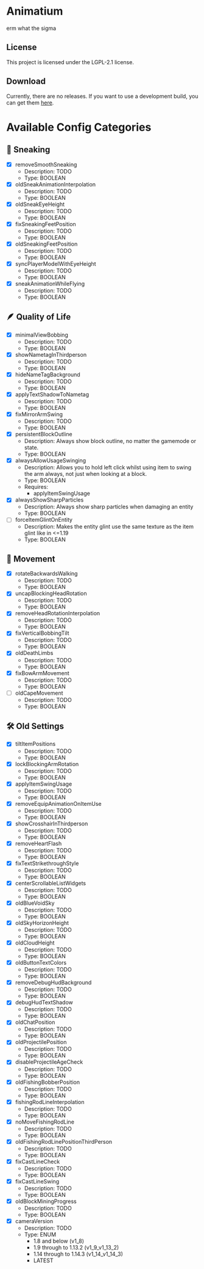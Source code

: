 # Animatium
erm what the sigma
## License
This project is licensed under the LGPL-2.1 license.
## Download
Currently, there are no releases. If you want to use a development build, you can get them [here](https://github.com/Legacy-Visuals-Project/Animatium/actions).

# Available Config Categories
## 💨 Sneaking
- [X] removeSmoothSneaking
  - Description: TODO
  - Type: BOOLEAN
- [X] oldSneakAnimationInterpolation
  - Description: TODO
  - Type: BOOLEAN
- [X] oldSneakEyeHeight
  - Description: TODO
  - Type: BOOLEAN
- [X] fixSneakingFeetPosition
  - Description: TODO
  - Type: BOOLEAN
- [X] oldSneakingFeetPosition
  - Description: TODO
  - Type: BOOLEAN
- [X] syncPlayerModelWithEyeHeight
  - Description: TODO
  - Type: BOOLEAN
- [X] sneakAnimationWhileFlying
    - Description: TODO
    - Type: BOOLEAN

## 🪶 Quality of Life
- [X] minimalViewBobbing
  - Description: TODO
  - Type: BOOLEAN
- [X] showNametagInThirdperson
  - Description: TODO
  - Type: BOOLEAN
- [X] hideNameTagBackground
  - Description: TODO
  - Type: BOOLEAN
- [X] applyTextShadowToNametag
  - Description: TODO
  - Type: BOOLEAN
- [X] fixMirrorArmSwing
  - Description: TODO
  - Type: BOOLEAN
- [X] persistentBlockOutline
  - Description: Always show block outline, no matter the gamemode or state.
  - Type: BOOLEAN
- [X] alwaysAllowUsageSwinging
  - Description: Allows you to hold left click whilst using item to swing the arm always, not just when looking at a block.
  - Type: BOOLEAN
  - Requires:
    - applyItemSwingUsage
- [X] alwaysShowSharpParticles
  - Description: Always show sharp particles when damaging an entity
  - Type: BOOLEAN
- [ ] forceItemGlintOnEntity
  - Description: Makes the entity glint use the same texture as the item glint like in <=1.19
  - Type: BOOLEAN

## 🏃 Movement
- [X] rotateBackwardsWalking
  - Description: TODO
  - Type: BOOLEAN
- [X] uncapBlockingHeadRotation
  - Description: TODO
  - Type: BOOLEAN
- [X] removeHeadRotationInterpolation
  - Description: TODO
  - Type: BOOLEAN
- [X] fixVerticalBobbingTilt
  - Description: TODO
  - Type: BOOLEAN
- [X] oldDeathLimbs
  - Description: TODO
  - Type: BOOLEAN
- [X] fixBowArmMovement
  - Description: TODO
  - Type: BOOLEAN
- [ ] oldCapeMovement
  - Description: TODO
  - Type: BOOLEAN

## 🛠️ Old Settings
- [X] tiltItemPositions
  - Description: TODO
  - Type: BOOLEAN
- [X] lockBlockingArmRotation
  - Description: TODO
  - Type: BOOLEAN
- [X] applyItemSwingUsage
  - Description: TODO
  - Type: BOOLEAN
- [X] removeEquipAnimationOnItemUse
  - Description: TODO
  - Type: BOOLEAN
- [X] showCrosshairInThirdperson
  - Description: TODO
  - Type: BOOLEAN
- [X] removeHeartFlash
  - Description: TODO
  - Type: BOOLEAN
- [X] fixTextStrikethroughStyle
  - Description: TODO
  - Type: BOOLEAN
- [X] centerScrollableListWidgets
  - Description: TODO
  - Type: BOOLEAN
- [X] oldBlueVoidSky
  - Description: TODO
  - Type: BOOLEAN
- [X] oldSkyHorizonHeight
  - Description: TODO
  - Type: BOOLEAN
- [X] oldCloudHeight
  - Description: TODO
  - Type: BOOLEAN
- [X] oldButtonTextColors
  - Description: TODO
  - Type: BOOLEAN
- [X] removeDebugHudBackground
  - Description: TODO
  - Type: BOOLEAN
- [X] debugHudTextShadow
  - Description: TODO
  - Type: BOOLEAN
- [X] oldChatPosition
  - Description: TODO
  - Type: BOOLEAN
- [X] oldProjectilePosition
  - Description: TODO
  - Type: BOOLEAN
- [X] disableProjectileAgeCheck
  - Description: TODO
  - Type: BOOLEAN
- [X] oldFishingBobberPosition
  - Description: TODO
  - Type: BOOLEAN
- [X] fishingRodLineInterpolation 
  - Description: TODO
  - Type: BOOLEAN
- [X] noMoveFishingRodLine
  - Description: TODO
  - Type: BOOLEAN
- [X] oldFishingRodLinePositionThirdPerson
  - Description: TODO
  - Type: BOOLEAN
- [X] fixCastLineCheck 
  - Description: TODO
  - Type: BOOLEAN
- [X] fixCastLineSwing
  - Description: TODO
  - Type: BOOLEAN
- [X] oldBlockMiningProgress
  - Description: TODO
  - Type: BOOLEAN
- [X] cameraVersion
  - Description: TODO
  - Type: ENUM 
    - 1.8 and below (v1_8)
    - 1.9 through to 1.13.2 (v1_9_v1_13_2)
    - 1.14 through to 1.14.3 (v1_14_v1_14_3)
    - LATEST